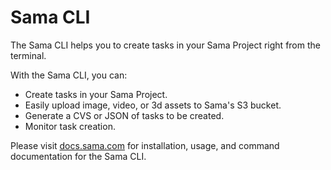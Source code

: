 # Sama CLI

The Sama CLI helps you to create tasks in your Sama Project right from the terminal.

With the Sama CLI, you can:

- Create tasks in your Sama Project.
- Easily upload image, video, or 3d assets to Sama's S3 bucket.
- Generate a CVS or JSON of tasks to be created.
- Monitor task creation.

Please visit [docs.sama.com](https://docs.sama.com/reference/cli-overview) for installation, usage, and command documentation for the Sama CLI.
